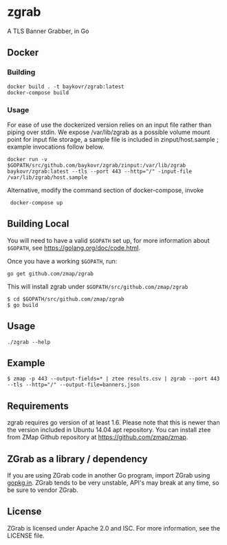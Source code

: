zgrab
==================

A TLS Banner Grabber, in Go

## Docker 

### Building
    docker build . -t baykovr/zgrab:latest
    docker-compose build

### Usage

For ease of use the dockerized version relies on an input file rather than piping over stdin. We expose /var/lib/zgrab as a possible volume mount point for input file storage, a sample file is included in zinput/host.sample ; example invocations follow below.

    docker run -v $GOPATH/src/github.com/baykovr/zgrab/zinput:/var/lib/zgrab baykovr/zgrab:latest --tls --port 443 --http="/" -input-file /var/lib/zgrab/host.sample
        
Alternative, modify the command section of docker-compose, invoke
     
     docker-compose up
    
    
## Building Local

You will need to have a valid `$GOPATH` set up, for more information about `$GOPATH`, see https://golang.org/doc/code.html.

Once you have a working `$GOPATH`, run:

```
go get github.com/zmap/zgrab
```

This will install zgrab under `$GOPATH/src/github.com/zmap/zgrab`

```
$ cd $GOPATH/src/github.com/zmap/zgrab
$ go build
```

## Usage

```
./zgrab --help
```

## Example

```
$ zmap -p 443 --output-fields=* | ztee results.csv | zgrab --port 443 --tls --http="/" --output-file=banners.json
```

## Requirements

zgrab requires go version of at least 1.6. Please note that this is newer than the version included in Ubuntu 14.04 apt repository. You can install ztee from ZMap Github repository at https://github.com/zmap/zmap.


## ZGrab as a library / dependency

If you are using ZGrab code in another Go program, import ZGrab using [gopkg.in](http://gopkg.in). ZGrab tends to be very unstable, API's may break at any time, so be sure to vendor ZGrab.

## License

ZGrab is licensed under Apache 2.0 and ISC. For more information, see the LICENSE file.
